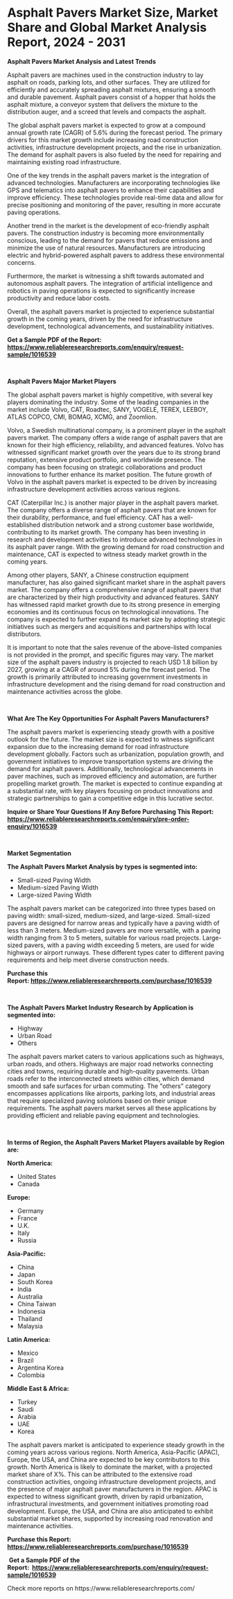<p><h1>Asphalt Pavers Market Size, Market Share and Global Market Analysis Report, 2024 - 2031</h1></p><p><strong>Asphalt Pavers Market Analysis and Latest Trends</strong></p>
<p><p>Asphalt pavers are machines used in the construction industry to lay asphalt on roads, parking lots, and other surfaces. They are utilized for efficiently and accurately spreading asphalt mixtures, ensuring a smooth and durable pavement. Asphalt pavers consist of a hopper that holds the asphalt mixture, a conveyor system that delivers the mixture to the distribution auger, and a screed that levels and compacts the asphalt.</p><p>The global asphalt pavers market is expected to grow at a compound annual growth rate (CAGR) of 5.6% during the forecast period. The primary drivers for this market growth include increasing road construction activities, infrastructure development projects, and the rise in urbanization. The demand for asphalt pavers is also fueled by the need for repairing and maintaining existing road infrastructure.</p><p>One of the key trends in the asphalt pavers market is the integration of advanced technologies. Manufacturers are incorporating technologies like GPS and telematics into asphalt pavers to enhance their capabilities and improve efficiency. These technologies provide real-time data and allow for precise positioning and monitoring of the paver, resulting in more accurate paving operations.</p><p>Another trend in the market is the development of eco-friendly asphalt pavers. The construction industry is becoming more environmentally conscious, leading to the demand for pavers that reduce emissions and minimize the use of natural resources. Manufacturers are introducing electric and hybrid-powered asphalt pavers to address these environmental concerns.</p><p>Furthermore, the market is witnessing a shift towards automated and autonomous asphalt pavers. The integration of artificial intelligence and robotics in paving operations is expected to significantly increase productivity and reduce labor costs.</p><p>Overall, the asphalt pavers market is projected to experience substantial growth in the coming years, driven by the need for infrastructure development, technological advancements, and sustainability initiatives.</p></p>
<p><strong>Get a Sample PDF of the Report:&nbsp; <a href="https://www.reliableresearchreports.com/enquiry/request-sample/1016539">https://www.reliableresearchreports.com/enquiry/request-sample/1016539</a></strong></p>
<p>&nbsp;</p>
<p><strong>Asphalt Pavers Major Market Players</strong></p>
<p><p>The global asphalt pavers market is highly competitive, with several key players dominating the industry. Some of the leading companies in the market include Volvo, CAT, Roadtec, SANY, VOGELE, TEREX, LEEBOY, ATLAS COPCO, CMI, BOMAG, XCMG, and Zoomlion.</p><p>Volvo, a Swedish multinational company, is a prominent player in the asphalt pavers market. The company offers a wide range of asphalt pavers that are known for their high efficiency, reliability, and advanced features. Volvo has witnessed significant market growth over the years due to its strong brand reputation, extensive product portfolio, and worldwide presence. The company has been focusing on strategic collaborations and product innovations to further enhance its market position. The future growth of Volvo in the asphalt pavers market is expected to be driven by increasing infrastructure development activities across various regions.</p><p>CAT (Caterpillar Inc.) is another major player in the asphalt pavers market. The company offers a diverse range of asphalt pavers that are known for their durability, performance, and fuel efficiency. CAT has a well-established distribution network and a strong customer base worldwide, contributing to its market growth. The company has been investing in research and development activities to introduce advanced technologies in its asphalt paver range. With the growing demand for road construction and maintenance, CAT is expected to witness steady market growth in the coming years.</p><p>Among other players, SANY, a Chinese construction equipment manufacturer, has also gained significant market share in the asphalt pavers market. The company offers a comprehensive range of asphalt pavers that are characterized by their high productivity and advanced features. SANY has witnessed rapid market growth due to its strong presence in emerging economies and its continuous focus on technological innovations. The company is expected to further expand its market size by adopting strategic initiatives such as mergers and acquisitions and partnerships with local distributors.</p><p>It is important to note that the sales revenue of the above-listed companies is not provided in the prompt, and specific figures may vary. The market size of the asphalt pavers industry is projected to reach USD 1.8 billion by 2027, growing at a CAGR of around 5% during the forecast period. The growth is primarily attributed to increasing government investments in infrastructure development and the rising demand for road construction and maintenance activities across the globe.</p></p>
<p>&nbsp;</p>
<p><strong>What Are The Key Opportunities For Asphalt Pavers Manufacturers?</strong></p>
<p><p>The asphalt pavers market is experiencing steady growth with a positive outlook for the future. The market size is expected to witness significant expansion due to the increasing demand for road infrastructure development globally. Factors such as urbanization, population growth, and government initiatives to improve transportation systems are driving the demand for asphalt pavers. Additionally, technological advancements in paver machines, such as improved efficiency and automation, are further propelling market growth. The market is expected to continue expanding at a substantial rate, with key players focusing on product innovations and strategic partnerships to gain a competitive edge in this lucrative sector.</p></p>
<p><strong>Inquire or Share Your Questions If Any Before Purchasing This Report: <a href="https://www.reliableresearchreports.com/enquiry/pre-order-enquiry/1016539">https://www.reliableresearchreports.com/enquiry/pre-order-enquiry/1016539</a></strong></p>
<p>&nbsp;</p>
<p><strong>Market Segmentation</strong></p>
<p><strong>The Asphalt Pavers Market Analysis by types is segmented into:</strong></p>
<p><ul><li>Small-sized Paving Width</li><li>Medium-sized Paving Width</li><li>Large-sized Paving Width</li></ul></p>
<p><p>The asphalt pavers market can be categorized into three types based on paving width: small-sized, medium-sized, and large-sized. Small-sized pavers are designed for narrow areas and typically have a paving width of less than 3 meters. Medium-sized pavers are more versatile, with a paving width ranging from 3 to 5 meters, suitable for various road projects. Large-sized pavers, with a paving width exceeding 5 meters, are used for wide highways or airport runways. These different types cater to different paving requirements and help meet diverse construction needs.</p></p>
<p><strong>Purchase this Report:&nbsp;<a href="https://www.reliableresearchreports.com/purchase/1016539">https://www.reliableresearchreports.com/purchase/1016539</a></strong></p>
<p>&nbsp;</p>
<p><strong>The Asphalt Pavers Market Industry Research by Application is segmented into:</strong></p>
<p><ul><li>Highway</li><li>Urban Road</li><li>Others</li></ul></p>
<p><p>The asphalt pavers market caters to various applications such as highways, urban roads, and others. Highways are major road networks connecting cities and towns, requiring durable and high-quality pavements. Urban roads refer to the interconnected streets within cities, which demand smooth and safe surfaces for urban commuting. The "others" category encompasses applications like airports, parking lots, and industrial areas that require specialized paving solutions based on their unique requirements. The asphalt pavers market serves all these applications by providing efficient and reliable paving equipment and technologies.</p></p>
<p>&nbsp;</p>
<p><strong>In terms of Region, the Asphalt Pavers Market Players available by Region are:</strong></p>
<p>
    <p> <strong> North America: </strong>
        <ul>
            <li>United States</li>
            <li>Canada</li>
        </ul>
        </p> 
    <p> <strong> Europe: </strong>
        <ul>
            <li>Germany</li>
            <li>France</li>
            <li>U.K.</li>
            <li>Italy</li>
            <li>Russia</li>
        </ul>
        </p> 
    <p> <strong> Asia-Pacific: </strong>
        <ul>
            <li>China</li>
            <li>Japan</li>
            <li>South Korea</li>
            <li>India</li>
            <li>Australia</li>
            <li>China Taiwan</li>
            <li>Indonesia</li>
            <li>Thailand</li>
            <li>Malaysia</li>
        </ul>
        </p> 
    <p> <strong> Latin America: </strong>
        <ul>
            <li>Mexico</li>
            <li>Brazil</li>
            <li>Argentina Korea</li>
            <li>Colombia</li>
        </ul>
        </p> 
    <p> <strong> Middle East & Africa: </strong>
        <ul>
            <li>Turkey</li>
            <li>Saudi</li>
            <li>Arabia</li>
            <li>UAE</li>
            <li>Korea</li>
        </ul>
    </p>
    </p>
<p><p>The asphalt pavers market is anticipated to experience steady growth in the coming years across various regions. North America, Asia-Pacific (APAC), Europe, the USA, and China are expected to be key contributors to this growth. North America is likely to dominate the market, with a projected market share of X%. This can be attributed to the extensive road construction activities, ongoing infrastructure development projects, and the presence of major asphalt paver manufacturers in the region. APAC is expected to witness significant growth, driven by rapid urbanization, infrastructural investments, and government initiatives promoting road development. Europe, the USA, and China are also anticipated to exhibit substantial market shares, supported by increasing road renovation and maintenance activities.</p></p>
<p><strong>Purchase this Report: <a href="https://www.reliableresearchreports.com/purchase/1016539">https://www.reliableresearchreports.com/purchase/1016539</a></strong></p>
<p>&nbsp;<strong>Get a Sample PDF of the Report:&nbsp;&nbsp;<a href="https://www.reliableresearchreports.com/enquiry/request-sample/1016539">https://www.reliableresearchreports.com/enquiry/request-sample/1016539</a></strong></p>
<p><strong></strong></p>
<p>Check more reports on https://www.reliableresearchreports.com/</p>